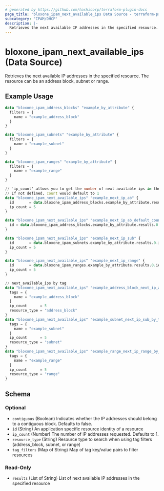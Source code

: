 ```yaml
---
# generated by https://github.com/hashicorp/terraform-plugin-docs
page_title: "bloxone_ipam_next_available_ips Data Source - terraform-provider-bloxone"
subcategory: "IPAM/DHCP"
description: |-
  Retrieves the next available IP addresses in the specified resource. The resource can be an address block, subnet or range.
---
```


# bloxone_ipam_next_available_ips (Data Source)

Retrieves the next available IP addresses in the specified resource. The resource can be an address block, subnet or range.

## Example Usage

```terraform
data "bloxone_ipam_address_blocks" "example_by_attribute" {
  filters = {
    name = "example_address_block"
  }
}

data "bloxone_ipam_subnets" "example_by_attribute" {
  filters = {
    name = "example_subnet"
  }
}

data "bloxone_ipam_ranges" "example_by_attribute" {
  filters = {
    name = "example_range"
  }
}

// 'ip_count' allows you to get the number of next available ips in the resource specified by 'id'
// If not defined, count would default to 1
data "bloxone_ipam_next_available_ips" "example_next_ip_ab" {
  id       = data.bloxone_ipam_address_blocks.example_by_attribute.results.0.id
  ip_count = 5
}

data "bloxone_ipam_next_available_ips" "example_next_ip_ab_default_count" {
  id = data.bloxone_ipam_address_blocks.example_by_attribute.results.0.id
}

data "bloxone_ipam_next_available_ips" "example_next_ip_sub" {
  id       = data.bloxone_ipam_subnets.example_by_attribute.results.0.id
  ip_count = 5
}

data "bloxone_ipam_next_available_ips" "example_next_ip_range" {
  id       = data.bloxone_ipam_ranges.example_by_attribute.results.0.id
  ip_count = 5
}

// next_available_ips by tag
data "bloxone_ipam_next_available_ips" "example_address_block_next_ip_ab_by_tag" {
  tags = {
    name = "example_address_block"
  }
  ip_count      = 5
  resource_type = "address_block"
}
data "bloxone_ipam_next_available_ips" "example_subnet_next_ip_sub_by_tag" {
  tags = {
    name = "example_subnet"
  }
  ip_count      = 5
  resource_type = "subnet"
}
data "bloxone_ipam_next_available_ips" "example_range_next_ip_range_by_tag" {
  tags = {
    name = "example_range"
  }
  ip_count      = 5
  resource_type = "range"
}
```

<!-- schema generated by tfplugindocs -->
## Schema

### Optional

- `contiguous` (Boolean) Indicates whether the IP addresses should belong to a contiguous block. Defaults to false.
- `id` (String) An application specific resource identity of a resource
- `ip_count` (Number) The number of IP addresses requested. Defaults to 1.
- `resource_type` (String) Resource type to search when using tag filters (address_block, subnet, or range)
- `tag_filters` (Map of String) Map of tag key/value pairs to filter resources

### Read-Only

- `results` (List of String) List of next available IP addresses in the specified resource
